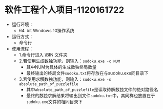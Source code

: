 软件工程个人项目-1120161722
=========================
*   运行环境：
    *   64&ensp;bit Windows 10操作系统
*   运行方式：
    *   命令行
*   使用流程：
    *   1.命令行进入 \BIN 文件夹
    *   2.若使用生成数独功能，则输入：`sudoku.exe -c NUM` 
        *   其中NUM为具体的生成数独终局数量
        *   最终输出的终局文件`sudoku.txt`将存放在与sudoku.exe同目录下  
    *   3.若使用求解数独功能，则输入：`sudoku.exe -s absolute_path_of_puzzlefile`
        *   其中`absolute_path_of_puzzlefile`是读取待解数独文件的绝对路径名
        *   最终的数独求解结果将输出到文件`sudoku.txt`中，其同样也放置在于`sudoku.exe`文件的相同目录下
